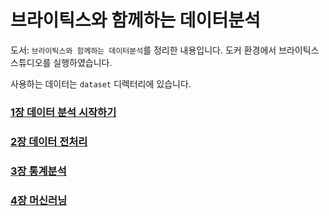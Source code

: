 # 브라이틱스와 함께하는 데이터분석

도서: `브라이틱스와 함께하는 데이터분석`를 정리한 내용입니다. 도커 환경에서 브라이틱스 스튜디오를 실행하였습니다.

사용하는 데이터는 `dataset` 디렉터리에 있습니다.

### [1장 데이터 분석 시작하기](./chapter01/README.md)
### [2장 데이터 전처리](./chapter02/README.md)
### [3장 통계분석](./chapter03/README.md)
### [4장 머신러닝](./chapter04/README.md)
